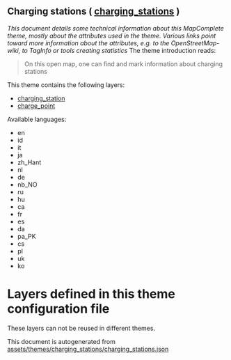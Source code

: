 [//]: # (WARNING: this file is automatically generated. Please find the sources at the bottom and edit those sources)

## Charging stations ( [charging_stations](https://mapcomplete.org/charging_stations) )
_This document details some technical information about this MapComplete theme, mostly about the attributes used in the theme. Various links point toward more information about the attributes, e.g. to the OpenStreetMap-wiki, to TagInfo or tools creating statistics_
The theme introduction reads:

> On this open map, one can find and mark information about charging stations

This theme contains the following layers:

 - [charging_station](../Layers/charging_station.md)
 - [charge_point](../Layers/charge_point.md)

Available languages:

 - en
 - id
 - it
 - ja
 - zh_Hant
 - nl
 - de
 - nb_NO
 - ru
 - hu
 - ca
 - fr
 - es
 - da
 - pa_PK
 - cs
 - pl
 - uk
 - ko

# Layers defined in this theme configuration file
These layers can not be reused in different themes.


This document is autogenerated from [assets/themes/charging_stations/charging_stations.json](https://source.mapcomplete.org/MapComplete/MapComplete/src/branch/develop/assets/themes/charging_stations/charging_stations.json)
